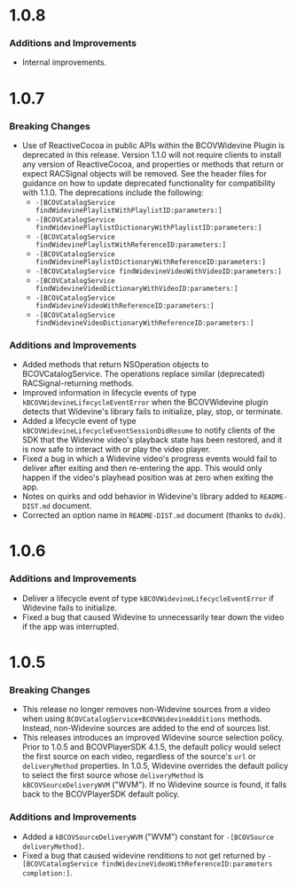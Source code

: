 # 1.0.8

### Additions and Improvements
  * Internal improvements.


# 1.0.7

### Breaking Changes
* Use of ReactiveCocoa in public APIs within the BCOVWidevine Plugin is deprecated in this release. Version 1.1.0 will not require clients to install any version of ReactiveCocoa, and properties or methods that return or expect RACSignal objects will be removed. See the header files for guidance on how to update deprecated functionality for compatibility with 1.1.0. The deprecations include the following:
  * `-[BCOVCatalogService findWidevinePlaylistWithPlaylistID:parameters:]`
  * `-[BCOVCatalogService findWidevinePlaylistDictionaryWithPlaylistID:parameters:]`
  * `-[BCOVCatalogService findWidevinePlaylistWithReferenceID:parameters:]`
  * `-[BCOVCatalogService findWidevinePlaylistDictionaryWithReferenceID:parameters:]`
  * `-[BCOVCatalogService findWidevineVideoWithVideoID:parameters:]`
  * `-[BCOVCatalogService findWidevineVideoDictionaryWithVideoID:parameters:]`
  * `-[BCOVCatalogService findWidevineVideoWithReferenceID:parameters:]`
  * `-[BCOVCatalogService findWidevineVideoDictionaryWithReferenceID:parameters:]`

### Additions and Improvements
* Added methods that return NSOperation objects to BCOVCatalogService. The operations replace similar (deprecated) RACSignal-returning methods.
* Improved information in lifecycle events of type `kBCOVWidevineLifecycleEventError` when the BCOVWidevine plugin detects that Widevine's library fails to initialize, play, stop, or terminate.
* Added a lifecycle event of type `kBCOVWidevineLifecycleEventSessionDidResume` to notify clients of the SDK that the Widevine video's playback state has been restored, and it is now safe to interact with or play the video player.
* Fixed a bug in which a Widevine video's progress events would fail to deliver after exiting and then re-entering the app. This would only happen if the video's playhead position was at zero when exiting the app.
* Notes on quirks and odd behavior in Widevine's library added to `README-DIST.md` document.
* Corrected an option name in `README-DIST.md` document (thanks to `dvdk`).

# 1.0.6

### Additions and Improvements
* Deliver a lifecycle event of type `kBCOVWidevineLifecycleEventError` if Widevine fails to initialize.
* Fixed a bug that caused Widevine to unnecessarily tear down the video if the app was interrupted.

# 1.0.5

### Breaking Changes
* This release no longer removes non-Widevine sources from a video when using `BCOVCatalogService+BCOVWidevineAdditions` methods. Instead, non-Widevine sources are added to the end of sources list.
* This releases introduces an improved Widevine source selection policy. Prior to 1.0.5 and BCOVPlayerSDK 4.1.5, the default policy would select the first source on each video, regardless of the source's `url` or `deliveryMethod` properties.  In 1.0.5, Widevine overrides the default policy to select the first source whose `deliveryMethod` is `kBCOVSourceDeliveryWVM` ("WVM").  If no Widevine source is found, it falls back to the BCOVPlayerSDK default policy.

### Additions and Improvements
* Added a `kBCOVSourceDeliveryWVM` ("WVM") constant for `-[BCOVSource deliveryMethod]`.
* Fixed a bug that caused widevine renditions to not get returned by `-[BCOVCatalogService findWidevineVideoWithReferenceID:parameters completion:]`.
